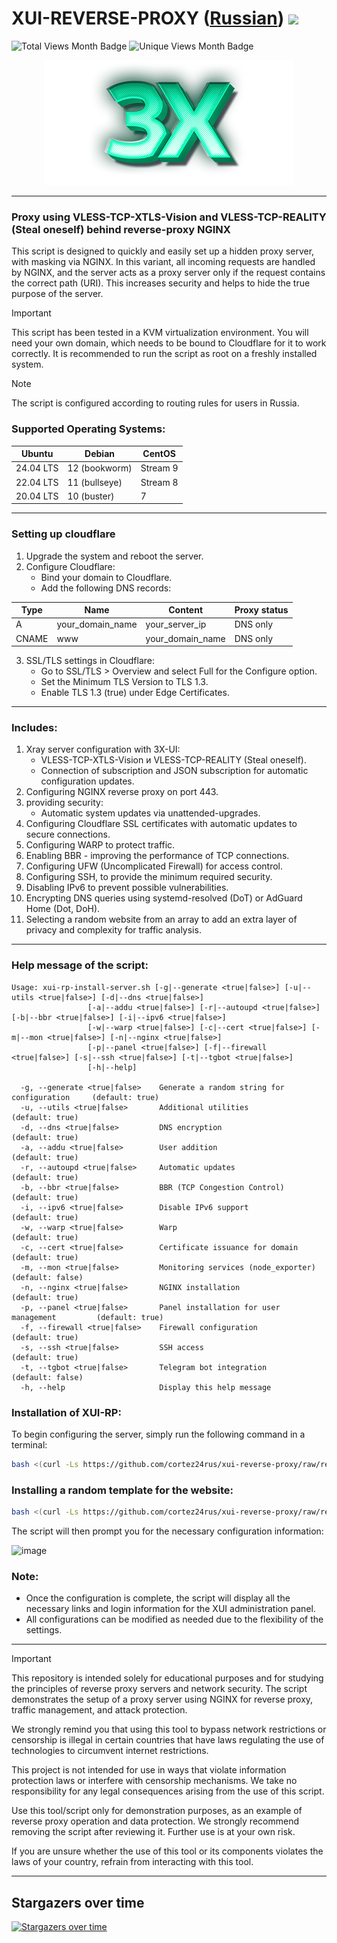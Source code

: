 # XUI-REVERSE-PROXY ([Russian](/README_RU.md)) <img src="https://img.shields.io/github/stars/cortez24rus/xui-reverse-proxy?style=social" /> 
![Total Views Month Badge](https://img.shields.io/badge/Total%20V%20Per%20Month-2220-blue)
![Unique Views Month Badge](https://img.shields.io/badge/Unique%20V%20Per%20Month-332-green)
<p align="center"><a href="#"><img src="./media/3X-UI.png" alt="Image" ></a></p>

-----

### Proxy using VLESS-TCP-XTLS-Vision and VLESS-TCP-REALITY (Steal oneself) behind reverse-proxy NGINX
This script is designed to quickly and easily set up a hidden proxy server, with masking via NGINX. In this variant, all incoming requests are handled by NGINX, and the server acts as a proxy server only if the request contains the correct path (URI). This increases security and helps to hide the true purpose of the server.

> [!IMPORTANT]
>  This script has been tested in a KVM virtualization environment. You will need your own domain, which needs to be bound to Cloudflare for it to work correctly. It is recommended to run the script as root on a freshly installed system.

> [!NOTE]
> The script is configured according to routing rules for users in Russia.

### Supported Operating Systems:

| **Ubuntu**       | **Debian**        | **CentOS**       |
|------------------|-------------------|------------------|
| 24.04 LTS        | 12 (bookworm)     | Stream 9         |
| 22.04 LTS        | 11 (bullseye)     | Stream 8         |
| 20.04 LTS        | 10 (buster)       | 7                |

-----

### Setting up cloudflare
1. Upgrade the system and reboot the server.
2. Configure Cloudflare:
   - Bind your domain to Cloudflare.
   - Add the following DNS records:

| Type  | Name             | Content          | Proxy status  |
| ----- | ---------------- | ---------------- | ------------- |
| A     | your_domain_name | your_server_ip   | DNS only      |
| CNAME | www              | your_domain_name | DNS only      |
   
3. SSL/TLS settings in Cloudflare:
   - Go to SSL/TLS > Overview and select Full for the Configure option.
   - Set the Minimum TLS Version to TLS 1.3.
   - Enable TLS 1.3 (true) under Edge Certificates.

-----

### Includes:
  
1. Xray server configuration with 3X-UI:
   - VLESS-TCP-XTLS-Vision и VLESS-TCP-REALITY (Steal oneself).
   - Connection of subscription and JSON subscription for automatic configuration updates.
2. Configuring NGINX reverse proxy on port 443.
3. providing security:
   - Automatic system updates via unattended-upgrades.
4. Configuring Cloudflare SSL certificates with automatic updates to secure connections.
5. Configuring WARP to protect traffic.
6. Enabling BBR - improving the performance of TCP connections.
7. Configuring UFW (Uncomplicated Firewall) for access control.
8. Configuring SSH, to provide the minimum required security.
9. Disabling IPv6 to prevent possible vulnerabilities.
10. Encrypting DNS queries using systemd-resolved (DoT) or AdGuard Home (Dot, DoH).
11. Selecting a random website from an array to add an extra layer of privacy and complexity for traffic analysis.

-----

### Help message of the script:
```
Usage: xui-rp-install-server.sh [-g|--generate <true|false>] [-u|--utils <true|false>] [-d|--dns <true|false>]
                 [-a|--addu <true|false>] [-r|--autoupd <true|false>] [-b|--bbr <true|false>] [-i|--ipv6 <true|false>]
                 [-w|--warp <true|false>] [-c|--cert <true|false>] [-m|--mon <true|false>] [-n|--nginx <true|false>]
                 [-p|--panel <true|false>] [-f|--firewall <true|false>] [-s|--ssh <true|false>] [-t|--tgbot <true|false>]
                 [-h|--help]

  -g, --generate <true|false>    Generate a random string for configuration     (default: true)
  -u, --utils <true|false>       Additional utilities                           (default: true)
  -d, --dns <true|false>         DNS encryption                                 (default: true)
  -a, --addu <true|false>        User addition                                  (default: true)
  -r, --autoupd <true|false>     Automatic updates                              (default: true)
  -b, --bbr <true|false>         BBR (TCP Congestion Control)                   (default: true)
  -i, --ipv6 <true|false>        Disable IPv6 support                           (default: true)
  -w, --warp <true|false>        Warp                                           (default: true)
  -c, --cert <true|false>        Certificate issuance for domain                (default: true)
  -m, --mon <true|false>         Monitoring services (node_exporter)            (default: false)
  -n, --nginx <true|false>       NGINX installation                             (default: true)
  -p, --panel <true|false>       Panel installation for user management         (default: true)
  -f, --firewall <true|false>    Firewall configuration                         (default: true)
  -s, --ssh <true|false>         SSH access                                     (default: true)
  -t, --tgbot <true|false>       Telegram bot integration                       (default: false)
  -h, --help                     Display this help message

```

### Installation of XUI-RP:

To begin configuring the server, simply run the following command in a terminal:
```sh
bash <(curl -Ls https://github.com/cortez24rus/xui-reverse-proxy/raw/refs/heads/main/xui-rp-install-server.sh)
```

### Installing a random template for the website:
```sh
bash <(curl -Ls https://github.com/cortez24rus/xui-reverse-proxy/raw/refs/heads/main/xui-rp-random-site.sh)
```

The script will then prompt you for the necessary configuration information:

![image](https://github.com/user-attachments/assets/dc60caee-1b01-40c9-a344-e0a67ebfc2ee)

### Note: 
- Once the configuration is complete, the script will display all the necessary links and login information for the XUI administration panel.
- All configurations can be modified as needed due to the flexibility of the settings.

-----

> [!IMPORTANT]
> This repository is intended solely for educational purposes and for studying the principles of reverse proxy servers and network security. The script demonstrates the setup of a proxy server using NGINX for reverse proxy, traffic management, and attack protection.
>
>We strongly remind you that using this tool to bypass network restrictions or censorship is illegal in certain countries that have laws regulating the use of technologies to circumvent internet restrictions.
>
>This project is not intended for use in ways that violate information protection laws or interfere with censorship mechanisms. We take no responsibility for any legal consequences arising from the use of this script.
>
>Use this tool/script only for demonstration purposes, as an example of reverse proxy operation and data protection. We strongly recommend removing the script after reviewing it. Further use is at your own risk.
>
>If you are unsure whether the use of this tool or its components violates the laws of your country, refrain from interacting with this tool.

-----

## Stargazers over time
[![Stargazers over time](https://starchart.cc/cortez24rus/xui-reverse-proxy.svg?variant=adaptive)](https://starchart.cc/cortez24rus/xui-reverse-proxy)

